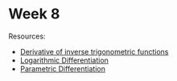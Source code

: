 # Week 8

Resources:

- [Derivative of inverse trigonometric functions](https://khanacademy.org/math/ap-calculus-ab/ab-differentiation-2-new/ab-3-4/v/derivative-inverse-sine)
- [Logarithmic Differentiation](https://youtube.com/watch?v=9z1Dz60mWcQ)
- [Parametric Differentiation](https://khanacademy.org/math/ap-calculus-bc/bc-advanced-functions-new)

